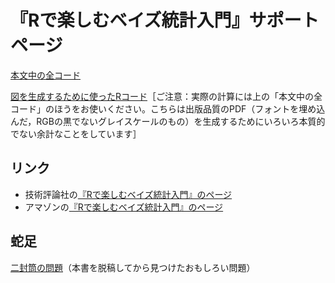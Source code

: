 # 『Rで楽しむベイズ統計入門』サポートページ

[本文中の全コード](code.md)

[図を生成するために使ったRコード](fig/)［ご注意：実際の計算には上の「本文中の全コード」のほうをお使いください。こちらは出版品質のPDF（フォントを埋め込んだ，RGBの黒でないグレイスケールのもの）を生成するためにいろいろ本質的でない余計なことをしています］

## リンク

* 技術評論社の[『Rで楽しむベイズ統計入門』のページ](http://gihyo.jp/book/2018/978-4-7741-9503-2)
* アマゾンの[『Rで楽しむベイズ統計入門』のページ](https://www.amazon.co.jp/dp/4774195030)

## 蛇足

[二封筒の問題](https://oku.edu.mie-u.ac.jp/~okumura/stat/exchangeparadox.html)（本書を脱稿してから見つけたおもしろい問題）
